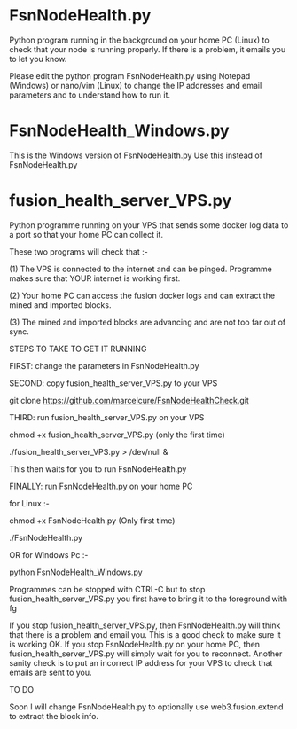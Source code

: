 # FsnNodeHealth.py
Python program running in the background on your home PC (Linux) to check that your node is running properly. If there is a problem, it emails you to let you know.

Please edit the python program FsnNodeHealth.py using Notepad (Windows) or nano/vim (Linux) to change the IP addresses and email
parameters and to understand how to run it.

# FsnNodeHealth_Windows.py

This is the Windows version of FsnNodeHealth.py  Use this instead of FsnNodeHealth.py

# fusion_health_server_VPS.py
Python programme running on your VPS that sends some docker log data to a port so that your home PC can collect it.

These two programs will check that :-

(1) The VPS is connected to the internet and can be pinged. Programme makes sure that YOUR internet is working first.

(2) Your home PC can access the fusion docker logs and can extract the mined and imported blocks.

(3) The mined and imported blocks are advancing and are not too far out of sync.

STEPS TO TAKE TO GET IT RUNNING

FIRST:  change the parameters in FsnNodeHealth.py

SECOND: copy fusion_health_server_VPS.py to your VPS

git clone https://github.com/marcelcure/FsnNodeHealthCheck.git

THIRD: run fusion_health_server_VPS.py on your VPS  

chmod +x fusion_health_server_VPS.py  (only the first time)

./fusion_health_server_VPS.py > /dev/null &

This then waits for you to run FsnNodeHealth.py

FINALLY: run FsnNodeHealth.py on your home PC

for Linux :-

chmod +x FsnNodeHealth.py  (Only first time)

./FsnNodeHealth.py

OR for Windows Pc :-

python FsnNodeHealth_Windows.py

Programmes can be stopped with CTRL-C but to stop fusion_health_server_VPS.py you first have to bring it to the foreground with fg

If you stop fusion_health_server_VPS.py, then FsnNodeHealth.py will think that there is a problem and email you. This is a good check to make sure it is working OK. If you stop FsnNodeHealth.py on your home PC, then fusion_health_server_VPS.py will simply wait for you to reconnect. Another sanity check is to put an incorrect IP address for your VPS to check that emails are sent to you.


TO DO

Soon I will change FsnNodeHealth.py to optionally use web3.fusion.extend to extract the block info.
